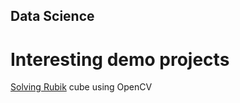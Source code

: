 ## Data Science

# Interesting demo projects

[Solving Rubik](https://pypi.org/project/kociemba/) cube using OpenCV
